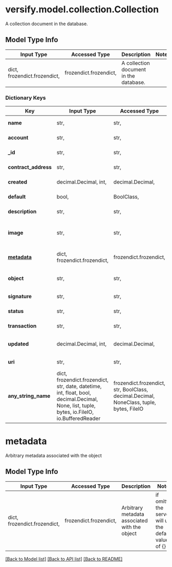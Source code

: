 # versify.model.collection.Collection

A collection document in the database.

## Model Type Info
Input Type | Accessed Type | Description | Notes
------------ | ------------- | ------------- | -------------
dict, frozendict.frozendict,  | frozendict.frozendict,  | A collection document in the database. | 

### Dictionary Keys
Key | Input Type | Accessed Type | Description | Notes
------------ | ------------- | ------------- | ------------- | -------------
**name** | str,  | str,  | The name of the collection | 
**account** | str,  | str,  | The account the collection belongs to | 
**_id** | str,  | str,  | Unique identifier for the collection | [optional] 
**contract_address** | str,  | str,  | The address of the contract | [optional] 
**created** | decimal.Decimal, int,  | decimal.Decimal,  | The timestamp when the event was created | [optional] 
**default** | bool,  | BoolClass,  | Whether this is the default collection | [optional] if omitted the server will use the default value of False
**description** | str,  | str,  | The description of the collection | [optional] 
**image** | str,  | str,  | The image of the collection | [optional] if omitted the server will use the default value of "https://cdn.versifylabs.com/branding/Logos/verisify-logo-transparent-bg.png"
**[metadata](#metadata)** | dict, frozendict.frozendict,  | frozendict.frozendict,  | Arbitrary metadata associated with the object | [optional] if omitted the server will use the default value of {}
**object** | str,  | str,  | The object type. Always \&quot;collection\&quot; | [optional] if omitted the server will use the default value of "collection"
**signature** | str,  | str,  | The signature of the collection | [optional] 
**status** | str,  | str,  | The status of the collection | [optional] if omitted the server will use the default value of "new"
**transaction** | str,  | str,  | The transaction of the collection | [optional] 
**updated** | decimal.Decimal, int,  | decimal.Decimal,  | The timestamp when the event was last updated | [optional] 
**uri** | str,  | str,  | The uri of the collection | [optional] 
**any_string_name** | dict, frozendict.frozendict, str, date, datetime, int, float, bool, decimal.Decimal, None, list, tuple, bytes, io.FileIO, io.BufferedReader | frozendict.frozendict, str, BoolClass, decimal.Decimal, NoneClass, tuple, bytes, FileIO | any string name can be used but the value must be the correct type | [optional]

# metadata

Arbitrary metadata associated with the object

## Model Type Info
Input Type | Accessed Type | Description | Notes
------------ | ------------- | ------------- | -------------
dict, frozendict.frozendict,  | frozendict.frozendict,  | Arbitrary metadata associated with the object | if omitted the server will use the default value of {}

[[Back to Model list]](../../README.md#documentation-for-models) [[Back to API list]](../../README.md#documentation-for-api-endpoints) [[Back to README]](../../README.md)


